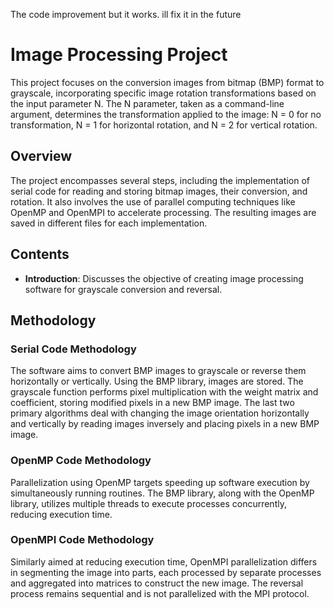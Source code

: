 The code  improvement but it works. ill fix it in the future

# Image Processing Project

This project focuses on the conversion images from bitmap (BMP) format to grayscale, incorporating specific image rotation transformations based on the input parameter N. The N parameter, taken as a command-line argument, determines the transformation applied to the image: N = 0 for no transformation, N = 1 for horizontal rotation, and N = 2 for vertical rotation.

## Overview

The project encompasses several steps, including the implementation of serial code for reading and storing bitmap images, their conversion, and rotation. It also involves the use of parallel computing techniques like OpenMP and OpenMPI to accelerate processing. The resulting images are saved in different files for each implementation.

## Contents

- **Introduction**: Discusses the objective of creating image processing software for grayscale conversion and reversal.

## Methodology

### Serial Code Methodology

The software aims to convert BMP images to grayscale or reverse them horizontally or vertically. Using the BMP library, images are stored. The grayscale function performs pixel multiplication with the weight matrix and coefficient, storing modified pixels in a new BMP image. The last two primary algorithms deal with changing the image orientation horizontally and vertically by reading images inversely and placing pixels in a new BMP image.

### OpenMP Code Methodology

Parallelization using OpenMP targets speeding up software execution by simultaneously running routines. The BMP library, along with the OpenMP library, utilizes multiple threads to execute processes concurrently, reducing execution time.

### OpenMPI Code Methodology

Similarly aimed at reducing execution time, OpenMPI parallelization differs in segmenting the image into parts, each processed by separate processes and aggregated into matrices to construct the new image. The reversal process remains sequential and is not parallelized with the MPI protocol.
